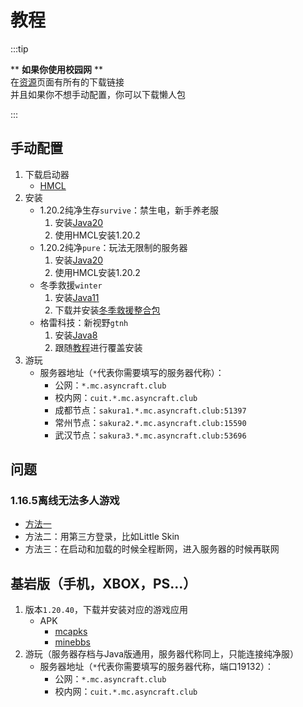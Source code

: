 # 教程

:::tip

\*\* **如果你使用校园网** \*\*  
在[资源](./资源)页面有所有的下载链接  
并且如果你不想手动配置，你可以下载懒人包

:::

## 手动配置

1. 下载启动器
   + [HMCL](https://github.com/huanghongxun/HMCL/releases)
2. 安装
   + 1.20.2纯净生存`survive`：禁生电，新手养老服
     1. 安装[Java20](https://www.oracle.com/java/technologies/downloads/#java20)
     2. 使用HMCL安装1.20.2
   + 1.20.2纯净`pure`：玩法无限制的服务器
     1. 安装[Java20](https://www.oracle.com/java/technologies/downloads/#java20)
     2. 使用HMCL安装1.20.2
   + 冬季救援`winter`
     1. 安装[Java11](https://www.oracle.com/java/technologies/downloads/#java11)
     2. 下载并安装[冬季救援整合包](https://www.curseforge.com/minecraft/modpacks/the-winter-rescue)
   + 格雷科技：新视野`gtnh`
     1. 安装[Java8](https://www.oracle.com/java/technologies/downloads/#java8)
     2. 跟随[教程](https://gtnh.huijiwiki.com/p/371)进行覆盖安装
3. 游玩
   + 服务器地址（`*`代表你需要填写的服务器代称）：
     + 公网：`*.mc.asyncraft.club`
     + 校内网：`cuit.*.mc.asyncraft.club`
     + 成都节点：`sakura1.*.mc.asyncraft.club:51397`
     + 常州节点：`sakura2.*.mc.asyncraft.club:15590`
     + 武汉节点：`sakura3.*.mc.asyncraft.club:53696`

## 问题

### 1.16.5离线无法多人游戏

+ [方法一](https://www.bilibili.com/read/cv24474600/)
+ 方法二：用第三方登录，比如Little Skin
+ 方法三：在启动和加载的时候全程断网，进入服务器的时候再联网

## 基岩版（手机，XBOX，PS...）

1. 版本`1.20.40`，下载并安装对应的游戏应用
   + APK
      + [mcapks](https://mcapks.net)
      + [minebbs](https://mc.minebbs.com)
2. 游玩（服务器存档与Java版通用，服务器代称同上，只能连接纯净服）
   + 服务器地址（`*`代表你需要填写的服务器代称，端口19132）：
      + 公网：`*.mc.asyncraft.club`
      + 校内网：`cuit.*.mc.asyncraft.club`
